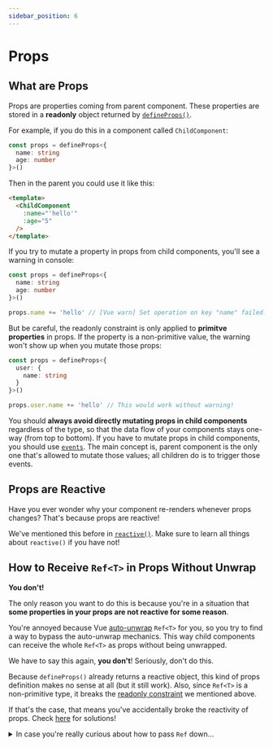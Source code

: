 ```yaml
---
sidebar_position: 6
---
```


# Props

## What are Props

Props are properties coming from parent component. These properties are stored in a **readonly** object returned by [`defineProps()`](https://vuejs.org/api/sfc-script-setup.html#defineprops-defineemits).

For example, if you do this in a component called `ChildComponent`:

```ts title="ChildComponent.vue" showLineNumbers
const props = defineProps<{
  name: string
  age: number
}>()
```

Then in the parent you could use it like this:

```html title="ParentComponent.vue" showLineNumbers
<template>
  <ChildComponent
    :name="'hello'"
    :age="5"
  />
</template>
```

If you try to mutate a property in props from child components, you'll see a warning in console:

```ts title="ChildComponent.vue" showLineNumbers
const props = defineProps<{
  name: string
  age: number
}>()

props.name += 'hello' // [Vue warn] Set operation on key "name" failed: target is readonly.
```

But be careful, the readonly constraint is only applied to **primitve properties** in props. If the property is a non-primitive value, the warning won't show up when you mutate those props:

```ts title="ChildComponent.vue" showLineNumbers
const props = defineProps<{
  user: {
    name: string
  }
}>()

props.user.name += 'hello' // This would work without warning!
```

You should **always avoid directly mutating props in child components** regardless of the type, so that the data flow of your components stays one-way (from top to bottom). If you have to mutate props in child components, you should use [`events`](https://vuejs.org/guide/components/events.html#component-events). The main concept is, parent component is the only one that's allowed to mutate those values; all children do is to trigger those events.

## Props are Reactive

Have you ever wonder why your component re-renders whenever props changes? That's because props are reactive!

We've mentioned this before in [`reactive()`](./reactive#props-are-reactive). Make sure to learn all things about `reactive()` if you have not!

## How to Receive `Ref<T>` in Props Without Unwrap

**You don't!** 

The only reason you want to do this is because you're in a situation that **some properties in your props are not reactive for some reason**.

You're annoyed because Vue [auto-unwrap](./ref-and-ref#ref-in-template) `Ref<T>` for you, so you try to find a way to bypass the auto-unwrap mechanics. This way child components can receive the whole `Ref<T>` as props without being unwrapped.

We have to say this again, **you don't**!  Seriously, don't do this.

Because `defineProps()` already returns a reactive object, this kind of props definition makes no sense at all (but it still work). Also, since `Ref<T>` is a non-primitive type, it breaks the [readonly constraint](#what-are-props) we mentioned above.

If that's the case, that means you've accidentally broke the reactivity of props. Check [here](./reactive#the-reactivity-of-reactive-object) for solutions!

<details>
  <summary>In case you're really curious about how to pass <code>Ref</code> down...</summary>

  **CAUTION! Please don't do this.**

  The main concept here is to prevent Vue from automatically unwrapping `Ref<T>` in `<template>`.

  1. Use a non top-level `Ref<T>` as the value of props, for example:

  ```html title="ParentComponent.vue" showLineNumbers
  <template>
    <Child :name="user.name" />
  </template>

  <script lang="ts" setup>
  import { ref } from 'vue'

  const user = {
    name: ref('hello'),
  }
  </script>
  ```

  2. Use a function to return `Ref<T>`, for example:

  ```html title="ParentComponent.vue" showLineNumbers
  <template>
    <Child :name="getName()" />
  </template>

  <script lang="ts" setup>
  import { ref } from 'vue'

  const user = {
    name: ref('hello'),
  }

  const getName = () => user.name
  </script>
  ```

  3. Use [Provide / Inject](https://vuejs.org/guide/components/provide-inject.html)

</details>